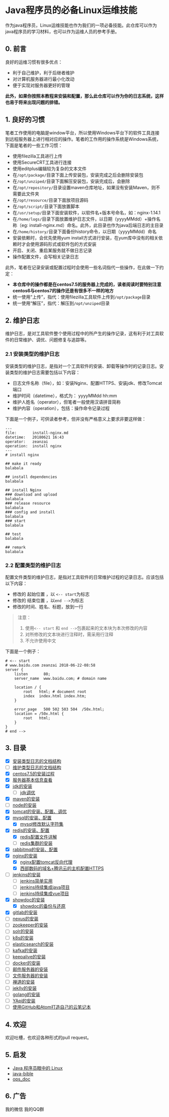 # Java程序员的必备Linux运维技能
作为java程序员，Linux运维技能也作为我们的一项必备技能。此仓库可以作为java程序员的学习材料，也可以作为运维人员的参考手册。

## 0. 前言
良好的运维习惯有很多优点：

- 利于自己维护，利于后继者维护
- 对计算机服务器进行最小化改动
- 便于实现对服务器更好的管理

**此外，如果你按照本教程来安装和配置，那么此仓库可以作为你的日志系统，这样也易于将来出现问题的排错。**

## 1. 良好的习惯
笔者工作使用的电脑是window平台，所以使用Windows平台下的软件工具连接到远程服务器上进行相对应的操作。笔者的工作用的操作系统是Windows系统，下面是笔者的一些工作习惯：

- 使用filezilla工具进行上传
- 使用SecureCRT工具进行连接
- 使用editplus编辑较为复杂的文本文件
- 在`/opt/package/`目录下面上传安装包，安装完成之后会删除安装包
- 在`/opt/unziped/`目录下面解压安装包，安装完成后，会删除
- 在`/opt/repository/`目录设置maven仓库地址，如果没有安装Maven，则不需要此文件夹
- 在`/opt/resource/`目录下面放项目源码
- 在`/opt/script/`目录下面放置脚本
- 在`/usr/setup/`目录下面安装软件，以软件名+版本号命名，如：nginx-1.14.1
- 在`/home/logs/`目录下面放置维护日志文件，以日期（yyyyMMdd）+操作名称（eg: install-nginx.md）命名。此外，此目录也作为java后端日志的主目录
- 在`/home/history/`目录下面备份history命令，以日期（yyyyMMdd）命名
- 安装依赖时，会优先使用yum install方式进行安装，在yum库中没有的相关依赖时才会使用源码形式或软件包的方式安装
- 开启、关闭、重启某服务就不做日志记录
- 操作配置文件，会写相关记录日志

此外，笔者在记录安装或配置过程时会使用一些名词指代一些操作，在此做一下约定：

- **本仓库中的操作都是在centos7.5的服务器上完成的，读者阅读时要特别注意centos6与centos7的操作还是有很多不一样的地方**
- 统一使用“上传”，指代：使用filezilla工具软件上传到`/opt/package`目录
- 统一使用“解压”，指代：解压到`/opt/unziped`目录

## 2. 维护日志
维护日志，是对工具软件整个使用过程中的所产生的操作记录，这有利于对工具软件的日常维护、调优、问题修复与追踪等。

### 2.1 安装类型的维护日志
安装类型的维护日志，是指对一个工具软件的安装、卸载等操作时的记录日志。安装类型的维护日志需要包括以下内容：

- 日志文件名称（file），如：安装Nginx、配置HTTPS、安装jdk、修改Tomcat端口
- 维护时间（datetime），格式为： yyyyMMdd hh:mm
- 维护人姓名（operator），但笔者一般使用汉语拼音简称
- 维护内容（operation），包括：操作命令记录过程

下面是一个例子，可供读者参考，但并没有严格意义上要求非要这样做：
```
---
file:		install-nginx.md
datetime:	20180621 16:43
operator:	zeanzai
operation:	install nginx
---
# install nginx

## make it ready
balabala

## install dependencies
balabala

## install Nginx
### download and upload
balabala
### release resource
balabala
### config and install
balabala
### start
balabala

## test
balabala

## remark
balabala
```

### 2.2 配置类型的维护日志
配置文件类型的维护日志，是指对工具软件的日常维护过程的记录日志。应该包括以下内容：

- 修改的 起始位置 ，以 `<-- start`为标志
- 修改的 结束位置 ，以`end -->`为标志
- 修改的时间、姓名、标题，放到一行

> 注意：<br/>
> 1. 使用`<-- start` 和 `end -->`包裹起来的文本块为本次修改的内容
> 2. 对所修改的文本块进行注释时，需采用行注释
> 3. 不允许使用中文<br/>

下面是一个例子：
```shell
# <-- start
# www.baidu.com zeanzai 2018-06-22-08:58
server {
    listen       80;
    server_name  www.baidu.com; # domain name

    location / {
        root   html; # document root
        index  index.html index.htm;
    }

    error_page   500 502 503 504  /50x.html;
    location = /50x.html {
        root   html;
    }
}
# end -->
```

## 3. 目录
- [x] [安装类型日志的文档结构]()
- [ ] [维护类型日志的文档结构]()
- [x] [centos7.5的安装过程]()
- [x] [服务器基本信息查看]()
- [x] [jdk的安装]()
    - [ ] [jdk调优]()
- [x] [maven的安装]()
- [ ] [node的安装]()
- [x] [tomcat的安装、配置、调优]()
- [x] [mysql的安装、配置]()
    - [x] [mysql修改默认字符集]()
- [x] [redis的安装、配置]()
    - [x] [redis配置文件详解]()
    - [ ] [redis集群的安装]()
- [x] [rabbitmq的安装、配置]()
- [x] [nginx的安装]()
    - [x] [nginx配置tomcat反向代理]()
    - [x] [西部数码的域名+腾讯云的主机配置HTTPS]()
- [ ] [jenkins的安装]()
    - [ ] [jenkins简单实用]()
    - [ ] [jenkins持续集成java项目]()
    - [ ] [jenkins持续集成vue项目]()
- [x] [showdoc的安装]()
    - [x] [showdoc的备份与还原]()
- [x] [gitlab的安装]()
- [ ] [nexus的安装]()
- [ ] [zookeeper的安装]()
- [ ] [solr的安装]()
- [ ] [k8s的安装]()
- [ ] [elasticsearch的安装]()
- [ ] [kafka的安装]()
- [ ] [keepalive的安装]()
- [ ] [docker的安装]()
- [ ] [邮件服务器的安装]()
- [ ] [文件服务器的安装]()
- [ ] [禅道的安装]()
- [ ] [jeklly的安装]()
- [ ] [golang的安装]()
- [ ] [YApi的安装]()
- [ ] [使用GitHub和Atom打造自己的云笔记本]()

## 4. 欢迎
欢迎吐槽，也欢迎各种形式的pull request。

## 5. 启发

- [Java 程序员眼中的 Linux](https://github.com/judasn/Linux-Tutorial)
- [java-bible](https://github.com/biezhi/java-bible)
- [ops_doc](https://github.com/liquanzhou/ops_doc)

## 6. 广告
我的微信
我的QQ群
